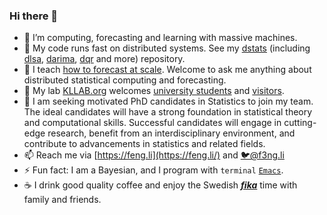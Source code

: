 ### Hi there 👋

- 🔭 I’m computing, forecasting and learning with massive machines.
- 👯 My code runs fast on distributed systems. See my [dstats](https://github.com/feng-li/dstats) (including [dlsa](https://github.com/feng-li/dlsa), [darima](https://github.com/xqnwang/darima), [dqr](https://github.com/feng-li/dqr) and more) repository.
- 💬 I teach [how to forecast at scale](https://feng.li/bdcf). Welcome to ask me anything about distributed statistical computing and forecasting.
- 🔬 My lab [KLLAB.org](https://kllab.org/) welcomes [university students](https://kllab.org/join-us/) and [visitors](https://kllab.org/collaborators/).
- 📢 I am seeking motivated PhD candidates in Statistics to join my team. The ideal candidates will have a strong foundation in statistical theory and computational skills. Successful candidates will engage in cutting-edge research, benefit from an interdisciplinary environment, and contribute to advancements in statistics and related fields.
- 📫 Reach me via [https://feng.li](https://feng.li/) and [🐦@f3ng.li](https://twitter.com/f3ngli) 
- ⚡ Fun fact: I am a Bayesian, and I program with `terminal` [`Emacs`](https://github.com/feng-li/.emacs.d).
- ☕ I drink good quality coffee and enjoy the Swedish [_**fika**_](https://visitsweden.com/what-to-do/food-drink/swedish-kitchen/all-about-swedish-fika/) time with family and friends.
